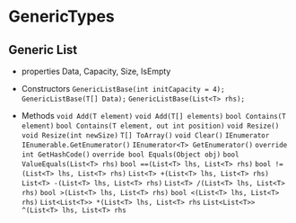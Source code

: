 # GenericTypes

## Generic List
- properties
Data, Capacity, Size, IsEmpty

- Constructors
`GenericListBase(int initCapacity = 4);`
`GenericListBase(T[] Data);`
`GenericListBase(List<T> rhs);`

- Methods
`void Add(T element)`
`void Add(T[] elements)`
`bool Contains(T element)`
`bool Contains(T element, out int position)`
`void Resize()`
`void Resize(int newSize)`
`T[] ToArray()`
`void Clear()`
`IEnumerator IEnumerable.GetEnumerator()`
`IEnumerator<T> GetEnumerator()`
`override int GetHashCode()`
`override bool Equals(Object obj)`
`bool ValueEquals(List<T> rhs)`
`bool ==(List<T> lhs, List<T> rhs)`
`bool !=(List<T> lhs, List<T> rhs)`
`List<T> +(List<T> lhs, List<T> rhs)`
`List<T> -(List<T> lhs, List<T> rhs)`
`List<T> /(List<T> lhs, List<T> rhs)`
`bool >(List<T> lhs, List<T> rhs)`
`bool <(List<T> lhs, List<T> rhs)`
`List<List<T>> *(List<T> lhs, List<T> rhs`
`List<List<T>> ^(List<T> lhs, List<T> rhs`
